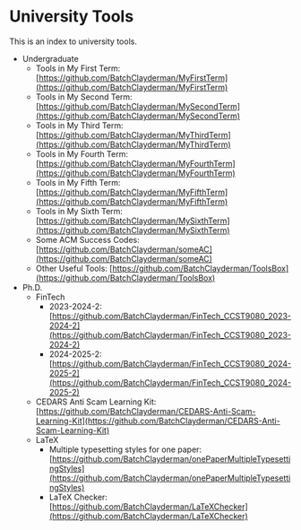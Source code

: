 # University Tools

This is an index to university tools. 

- Undergraduate
  - Tools in My First Term: [https://github.com/BatchClayderman/MyFirstTerm](https://github.com/BatchClayderman/MyFirstTerm)
  - Tools in My Second Term: [https://github.com/BatchClayderman/MySecondTerm](https://github.com/BatchClayderman/MySecondTerm)
  - Tools in My Third Term: [https://github.com/BatchClayderman/MyThirdTerm](https://github.com/BatchClayderman/MyThirdTerm)
  - Tools in My Fourth Term: [https://github.com/BatchClayderman/MyFourthTerm](https://github.com/BatchClayderman/MyFourthTerm)
  - Tools in My Fifth Term: [https://github.com/BatchClayderman/MyFifthTerm](https://github.com/BatchClayderman/MyFifthTerm)
  - Tools in My Sixth Term: [https://github.com/BatchClayderman/MySixthTerm](https://github.com/BatchClayderman/MySixthTerm)
  - Some ACM Success Codes: [https://github.com/BatchClayderman/someAC](https://github.com/BatchClayderman/someAC)
  - Other Useful Tools: [https://github.com/BatchClayderman/ToolsBox](https://github.com/BatchClayderman/ToolsBox)
- Ph.D.
  - FinTech
    - 2023-2024-2: [https://github.com/BatchClayderman/FinTech_CCST9080_2023-2024-2](https://github.com/BatchClayderman/FinTech_CCST9080_2023-2024-2)
    - 2024-2025-2: [https://github.com/BatchClayderman/FinTech_CCST9080_2024-2025-2](https://github.com/BatchClayderman/FinTech_CCST9080_2024-2025-2)
  - CEDARS Anti Scam Learning Kit: [https://github.com/BatchClayderman/CEDARS-Anti-Scam-Learning-Kit](https://github.com/BatchClayderman/CEDARS-Anti-Scam-Learning-Kit)
  - LaTeX
    - Multiple typesetting styles for one paper: [https://github.com/BatchClayderman/onePaperMultipleTypesettingStyles](https://github.com/BatchClayderman/onePaperMultipleTypesettingStyles)
    - LaTeX Checker: [https://github.com/BatchClayderman/LaTeXChecker](https://github.com/BatchClayderman/LaTeXChecker)
